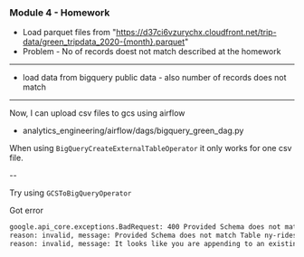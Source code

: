 ### Module 4 - Homework

- Load parquet files from "https://d37ci6vzurychx.cloudfront.net/trip-data/green_tripdata_2020-{month}.parquet"
- Problem - No of records doest not match described at the homework 

---

- load data from bigquery public data - also number of records does not match

---

Now, I can upload csv files to gcs using airflow 

- analytics_engineering/airflow/dags/bigquery_green_dag.py

When using `BigQueryCreateExternalTableOperator` it only works for one csv file. 

-- 

Try using `GCSToBigQueryOperator`

Got error 
```bash
google.api_core.exceptions.BadRequest: 400 Provided Schema does not match Table ny-rides-mt:trips_data_all.green_tripdata. Field congestion_surcharge has changed type from STRING to INTEGER; 
reason: invalid, message: Provided Schema does not match Table ny-rides-mt:trips_data_all.green_tripdata. Field congestion_surcharge has changed type from STRING to INTEGER; 
reason: invalid, message: It looks like you are appending to an existing table with autodetect enabled. Disabling autodetect may resolve this.
```